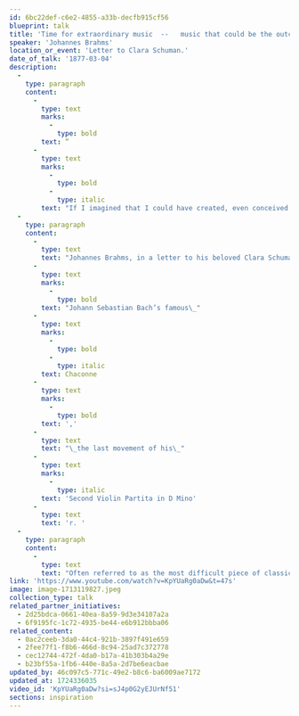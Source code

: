 ```yaml
---
id: 6bc22def-c6e2-4855-a33b-decfb915cf56
blueprint: talk
title: 'Time for extraordinary music  --   music that could be the outcry of angels.'
speaker: 'Johannes Brahms'
location_or_event: 'Letter to Clara Schuman.'
date_of_talk: '1877-03-04'
description:
  -
    type: paragraph
    content:
      -
        type: text
        marks:
          -
            type: bold
        text: “
      -
        type: text
        marks:
          -
            type: bold
          -
            type: italic
        text: "If I imagined that I could have created, even conceived the piece, I am quite certain that the excess of excitement and earth-shattering experience would have driven me out of my\_mind.”\_"
  -
    type: paragraph
    content:
      -
        type: text
        text: "Johannes Brahms, in a letter to his beloved Clara Schumann in 1877, refers\_to "
      -
        type: text
        marks:
          -
            type: bold
        text: "Johann Sebastian Bach’s famous\_"
      -
        type: text
        marks:
          -
            type: bold
          -
            type: italic
        text: Chaconne
      -
        type: text
        marks:
          -
            type: bold
        text: ','
      -
        type: text
        text: "\_the last movement of his\_"
      -
        type: text
        marks:
          -
            type: italic
        text: 'Second Violin Partita in D Mino'
      -
        type: text
        text: 'r. '
  -
    type: paragraph
    content:
      -
        type: text
        text: "Often referred to as the most difficult piece of classical music to master, it is played here (in a BBC radio concert) with phenomenal grace by\_Itshak Perlman at St. Johns Smith Square in London, 1978.\_"
link: 'https://www.youtube.com/watch?v=KpYUaRg0aDw&t=47s'
image: image-1713119827.jpeg
collection_type: talk
related_partner_initiatives:
  - 2d25bdca-0661-40ea-8a59-9d3e34107a2a
  - 6f9195fc-1c72-4935-be44-e6b912bbba06
related_content:
  - 0ac2ceeb-3da0-44c4-921b-3897f491e659
  - 2fee77f1-f8b6-466d-8c94-25ad7c372778
  - cec12744-472f-4da0-b17a-41b303b4a29e
  - b23bf55a-1fb6-440e-8a5a-2d7be6eacbae
updated_by: 46c097c5-771c-49e2-b8c6-ba6009ae7172
updated_at: 1724336035
video_id: 'KpYUaRg0aDw?si=sJ4p0G2yEJUrNf51'
sections: inspiration
---
```

